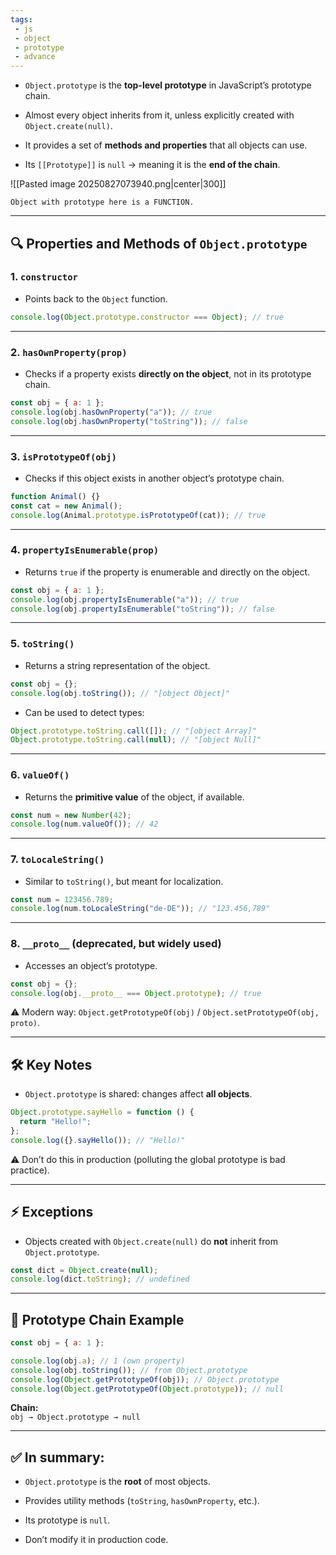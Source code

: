 ```yaml
---
tags: 
 - js
 - object
 - prototype
 - advance
---
```


- `Object.prototype` is the **top-level prototype** in JavaScript’s prototype chain.
    
- Almost every object inherits from it, unless explicitly created with `Object.create(null)`.
    
- It provides a set of **methods and properties** that all objects can use.
    
- Its `[[Prototype]]` is `null` → meaning it is the **end of the chain**.
    

![[Pasted image 20250827073940.png|center|300]]

```ad-important
Object with prototype here is a FUNCTION.
```

---

## 🔍 Properties and Methods of `Object.prototype`

### 1. **`constructor`**

- Points back to the `Object` function.
    

```js
console.log(Object.prototype.constructor === Object); // true
```

---

### 2. **`hasOwnProperty(prop)`**

- Checks if a property exists **directly on the object**, not in its prototype chain.
    

```js
const obj = { a: 1 };
console.log(obj.hasOwnProperty("a")); // true
console.log(obj.hasOwnProperty("toString")); // false
```

---

### 3. **`isPrototypeOf(obj)`**

- Checks if this object exists in another object’s prototype chain.
    

```js
function Animal() {}
const cat = new Animal();
console.log(Animal.prototype.isPrototypeOf(cat)); // true
```

---

### 4. **`propertyIsEnumerable(prop)`**

- Returns `true` if the property is enumerable and directly on the object.
    

```js
const obj = { a: 1 };
console.log(obj.propertyIsEnumerable("a")); // true
console.log(obj.propertyIsEnumerable("toString")); // false
```

---

### 5. **`toString()`**

- Returns a string representation of the object.
    

```js
const obj = {};
console.log(obj.toString()); // "[object Object]"
```

- Can be used to detect types:
    

```js
Object.prototype.toString.call([]); // "[object Array]"
Object.prototype.toString.call(null); // "[object Null]"
```

---

### 6. **`valueOf()`**

- Returns the **primitive value** of the object, if available.
    

```js
const num = new Number(42);
console.log(num.valueOf()); // 42
```

---

### 7. **`toLocaleString()`**

- Similar to `toString()`, but meant for localization.
    

```js
const num = 123456.789;
console.log(num.toLocaleString("de-DE")); // "123.456,789"
```

---

### 8. **`__proto__` (deprecated, but widely used)**

- Accesses an object’s prototype.
    

```js
const obj = {};
console.log(obj.__proto__ === Object.prototype); // true
```

⚠️ Modern way: `Object.getPrototypeOf(obj)` / `Object.setPrototypeOf(obj, proto)`.

---

## 🛠️ Key Notes

- `Object.prototype` is shared: changes affect **all objects**.
    

```js
Object.prototype.sayHello = function () {
  return "Hello!";
};
console.log({}.sayHello()); // "Hello!"
```

⚠️ Don’t do this in production (polluting the global prototype is bad practice).

---

## ⚡ Exceptions

- Objects created with `Object.create(null)` do **not** inherit from `Object.prototype`.
    

```js
const dict = Object.create(null);
console.log(dict.toString); // undefined
```

---

## 🧭 Prototype Chain Example

```js
const obj = { a: 1 };

console.log(obj.a); // 1 (own property)
console.log(obj.toString()); // from Object.prototype
console.log(Object.getPrototypeOf(obj)); // Object.prototype
console.log(Object.getPrototypeOf(Object.prototype)); // null
```

**Chain:**  
`obj → Object.prototype → null`

---

## ✅ **In summary**:

- `Object.prototype` is the **root** of most objects.
    
- Provides utility methods (`toString`, `hasOwnProperty`, etc.).
    
- Its prototype is `null`.
    
- Don’t modify it in production code.
    
